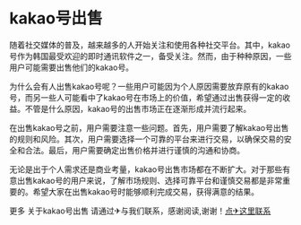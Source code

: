 # kakao号出售

随着社交媒体的普及，越来越多的人开始关注和使用各种社交平台。其中，kakao号作为韩国最受欢迎的即时通讯软件之一，备受关注。然而，由于种种原因，一些用户可能需要出售他们的kakao号。

为什么会有人出售kakao号呢？一些用户可能因为个人原因需要放弃原有的kakao号，而另一些人可能看中了kakao号在市场上的价值，希望通过出售获得一定的收益。不管是什么原因，kakao号的出售市场正在逐渐形成并流行起来。

在出售kakao号之前，用户需要注意一些问题。首先，用户需要了解kakao号出售的规则和风险。其次，用户需要选择一个可靠的平台来进行交易，以确保交易的安全和合法。最后，用户需要确定出售价格并进行谨慎的沟通和协商。

无论是出于个人需求还是商业考量，kakao号出售市场都在不断扩大。对于那些有意出售kakao号的用户来说，了解市场规则、选择可靠平台和谨慎交易都是非常重要的。希望大家在出售kakao号时能够顺利完成交易，获得满意的结果。

更多 关于kakao号出售 请通过✈与我们联系，感谢阅读,谢谢！[点✈这里联系](https://gg.k02.cc)